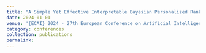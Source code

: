 ```yaml
---
title: "A Simple Yet Effective Interpretable Bayesian Personalized Ranking for Cognitive Diagnosis"
date: 2024-01-01
venue: '{ECAI} 2024 - 27th European Conference on Artificial Intelligence, 19-24 October 2024, Santiago de Compostela, Spain - Including 13th Conference on Prestigious Applications of Intelligent Systems {(PAIS} 2024)'
category: conferences
collection: publications
permalink: 
---
```

